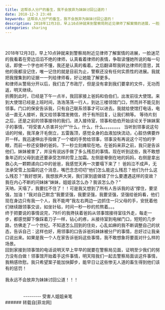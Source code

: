 ```yaml
---
title: 这帮杀人分尸的畜生，我不会放弃为妹妹讨回公道的！
date: 2018-12-3 23:48
keywords: 这帮杀人分尸的畜生，我不会放弃为妹妹讨回公道的！
description: 2018年12月3日，早上10点钟就来到警察局附近见律师了解案情的进展，一脸迷茫的我看着在旁边滔滔不绝的律师，认真看着律师的表情，争取读懂她所说的每一句话，即使一个字也听不懂，我还是认真的看着。之后翻译帮我转达律师的意思，其他的我都没记住，唯一记住的就是目前为止，警察还没有任何实质性的进展。我就把我搜集到的证据一一列给律师看，好让她能了解更多。和律师从警局分开以后，我们去了市政厅，但是没有拿到我们要拿的文件，无功而返，明天继续。折腾到此时，已经是下午一点半，我回家接上爸妈和伯伯们，出发前往大使馆。来到大使馆已经是上班时间，浩浩荡荡一行人，到达三楼领馆门口，然而并不能见到领事。门口的保安告诉我，只有自己联系领事才可以进去。我就给使馆打电话，电话一直无人接听，我又给领事馆发微信，终于有所回复，让我们稍等。 等待片刻之后，还是之前的领事接待的我们。进入接待室，领事和伯伯开始谈论关于妹妹案子的事情，“将受害人杀害并分尸”什么，什么，什么。。。。。。。。 当听到领事说这句话的时候，我浑身汗毛倒立，五雷轰顶，感觉全身的血液加快流动，心脏仿佛要炸开一样。我迅速伸出手指做了一个嘘的手势给领事，领事没有再说这个可怕的字眼，而前一秒还安静的爸妈，下一秒立刻瘫软在地。在爸妈来菲之前，我只是告诉他们，妹妹被害了，并没有说凶手做了多么残忍的事情。现在听到这些，我不敢想象年迈的父母到底还要承受怎样的雪上加霜。左侧是晕倒在地的妈妈，右侧是拿出救心丸一颗颗递向口中的爸爸，我感觉天再一次要塌下来了！ 爸妈泣不成声，无法承受雪上加霜的这个消息，嘴巴念念叨叨“他们怎么能这么残忍？他们为什么这么残忍？”我好想哭，我想放声大哭，我们家到底做错了什么要遭遇这样的变故？我在内心不断的问妹妹“妹妹，姐姐该怎么办？我该怎么办？”天呐，天塌了，我要扛不住了！！可是我又想到了所有人告诉我的话“撑住，要坚强，加油！”我对自己默念“我要坚强，我要坚强，我要坚强，坚强给爸妈看，他们现在身边只有我一个人，我不能垮”我左右两边一边抓住一只父母的手，安抚着他们继续跟领事交谈，如坐针毡，时间一秒一秒的煎熬着。。。终于把要说的事情说完，79斤的我搀扶着爸妈从领事馆接待室往外走，每走一步，都感觉脚下像踩着刀子一样，钻心的疼，从接待室到电梯门口，短短的几步路，仿佛走了一个世纪。不知道怎么回到的住处，心乱如麻的我不断调整自己的状态，告诉自己：这样也好，用领事的口告诉爸妈妹妹被分尸的事情，总好过让我亲口说出来。如果是我一个人在家告诉爸妈这些事情，我不敢想象将要面对什么样的场景。回到家接到领事馆的电话说明天早上早早的就要在警察局见面，证明至少我们的努力没有白做！领事馆开始着手这件事情，明天陪我们一起去警察局面谈这件事情，我稍感欣慰。我只希望案子能加快脚步，能早日让这些惨无人道的畜生得到他们该有的惩罚！我永远不会放弃为妹妹讨回公道！！！               --------- 受害人姐姐亲笔
categories: sharing
---
```

<td class="t_f" id="postmessage_2401867">

<br/>
<br/>
2018年12月3日，早上10点钟就来到警察局附近见律师了解案情的进展，一脸迷茫的我看着在旁边滔滔不绝的律师，认真看着律师的表情，争取读懂她所说的每一句话，即使一个字也听不懂，我还是认真的看着。之后翻译帮我转达律师的意思，其他的我都没记住，唯一记住的就是目前为止，警察还没有任何实质性的进展。我就把我搜集到的证据一一列给律师看，好让她能了解更多。<br/>
和律师从警局分开以后，我们去了市政厅，但是没有拿到我们要拿的文件，无功而返，明天继续。<br/>
折腾到此时，已经是下午一点半，我回家接上爸妈和伯伯们，出发前往大使馆。来到大使馆已经是上班时间，浩浩荡荡一行人，到达三楼领馆门口，然而并不能见到领事。门口的保安告诉我，只有自己联系领事才可以进去。我就给使馆打电话，电话一直无人接听，我又给领事馆发微信，终于有所回复，让我们稍等。 等待片刻之后，还是之前的领事接待的我们。进入接待室，领事和伯伯开始谈论关于妹妹案子的事情，“将受害人杀害并分尸”什么，什么，什么。。。。。。。。 当听到领事说这句话的时候，我浑身汗毛倒立，五雷轰顶，感觉全身的血液加快流动，心脏仿佛要炸开一样。我迅速伸出手指做了一个嘘的手势给领事，领事没有再说这个可怕的字眼，而前一秒还安静的爸妈，下一秒立刻瘫软在地。在爸妈来菲之前，我只是告诉他们，妹妹被害了，并没有说凶手做了多么残忍的事情。现在听到这些，我不敢想象年迈的父母到底还要承受怎样的雪上加霜。左侧是晕倒在地的妈妈，右侧是拿出救心丸一颗颗递向口中的爸爸，我感觉天再一次要塌下来了！ 爸妈泣不成声，无法承受雪上加霜的这个消息，嘴巴念念叨叨“他们怎么能这么残忍？他们为什么这么残忍？”我好想哭，我想放声大哭，我们家到底做错了什么要遭遇这样的变故？我在内心不断的问妹妹“妹妹，姐姐该怎么办？我该怎么办？”<br/>
天呐，天塌了，我要扛不住了！！可是我又想到了所有人告诉我的话“撑住，要坚强，加油！”我对自己默念“我要坚强，我要坚强，我要坚强，坚强给爸妈看，他们现在身边只有我一个人，我不能垮”我左右两边一边抓住一只父母的手，安抚着他们继续跟领事交谈，如坐针毡，时间一秒一秒的煎熬着。。。<br/>
终于把要说的事情说完，79斤的我搀扶着爸妈从领事馆接待室往外走，每走一步，都感觉脚下像踩着刀子一样，钻心的疼，从接待室到电梯门口，短短的几步路，仿佛走了一个世纪。不知道怎么回到的住处，心乱如麻的我不断调整自己的状态，告诉自己：这样也好，用领事的口告诉爸妈妹妹被分尸的事情，总好过让我亲口说出来。如果是我一个人在家告诉爸妈这些事情，我不敢想象将要面对什么样的场景。<br/>
回到家接到领事馆的电话说明天早上早早的就要在警察局见面，证明至少我们的努力没有白做！领事馆开始着手这件事情，明天陪我们一起去警察局面谈这件事情，我稍感欣慰。我只希望案子能加快脚步，能早日让这些惨无人道的畜生得到他们该有的惩罚！<br/>
<br/>
我永远不会放弃为妹妹讨回公道！！！<br/>
<br/>
<br/>
               --------- 受害人姐姐亲笔<br/>
</td>
###### 转载自[菲龙网]